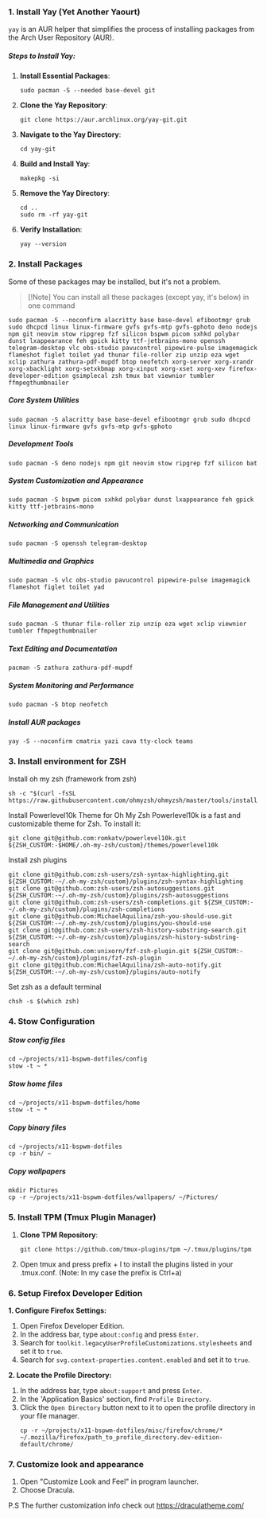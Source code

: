 ### 1. Install Yay (Yet Another Yaourt)

`yay` is an AUR helper that simplifies the process of installing packages from the Arch User Repository (AUR).

##### Steps to Install Yay:

1. **Install Essential Packages**:

   ```
   sudo pacman -S --needed base-devel git
   ```

2. **Clone the Yay Repository**:

   ```
   git clone https://aur.archlinux.org/yay-git.git
   ```

3. **Navigate to the Yay Directory**:

   ```
   cd yay-git
   ```

4. **Build and Install Yay**:

   ```
   makepkg -si
   ```

5. **Remove the Yay Directory**:

   ```
   cd ..
   sudo rm -rf yay-git
   ```

6. **Verify Installation**:
   ```
   yay --version
   ```

### 2. Install Packages

Some of these packages may be installed, but it's not a problem.

> [!Note] You can install all these packages (except yay, it's below) in one command

```
sudo pacman -S --noconfirm alacritty base base-devel efibootmgr grub sudo dhcpcd linux linux-firmware gvfs gvfs-mtp gvfs-gphoto deno nodejs npm git neovim stow ripgrep fzf silicon bspwm picom sxhkd polybar dunst lxappearance feh gpick kitty ttf-jetbrains-mono openssh telegram-desktop vlc obs-studio pavucontrol pipewire-pulse imagemagick flameshot figlet toilet yad thunar file-roller zip unzip eza wget xclip zathura zathura-pdf-mupdf btop neofetch xorg-server xorg-xrandr xorg-xbacklight xorg-setxkbmap xorg-xinput xorg-xset xorg-xev firefox-developer-edition gsimplecal zsh tmux bat viewnior tumbler ffmpegthumbnailer
```

##### Core System Utilities

```
sudo pacman -S alacritty base base-devel efibootmgr grub sudo dhcpcd linux linux-firmware gvfs gvfs-mtp gvfs-gphoto
```

##### Development Tools

```
sudo pacman -S deno nodejs npm git neovim stow ripgrep fzf silicon bat
```

##### System Customization and Appearance

```
sudo pacman -S bspwm picom sxhkd polybar dunst lxappearance feh gpick kitty ttf-jetbrains-mono
```

##### Networking and Communication

```
sudo pacman -S openssh telegram-desktop
```

##### Multimedia and Graphics

```
sudo pacman -S vlc obs-studio pavucontrol pipewire-pulse imagemagick flameshot figlet toilet yad
```

##### File Management and Utilities

```
sudo pacman -S thunar file-roller zip unzip eza wget xclip viewnior tumbler ffmpegthumbnailer
```

##### Text Editing and Documentation

```
pacman -S zathura zathura-pdf-mupdf
```

##### System Monitoring and Performance

```
sudo pacman -S btop neofetch
```

##### Install AUR packages

```
yay -S --noconfirm cmatrix yazi cava tty-clock teams
```

### 3. Install environment for ZSH

Install oh my zsh (framework from zsh)

```
sh -c "$(curl -fsSL https://raw.githubusercontent.com/ohmyzsh/ohmyzsh/master/tools/install.sh)"
```

Install Powerlevel10k Theme for Oh My Zsh
Powerlevel10k is a fast and customizable theme for Zsh. To install it:

```
git clone git@github.com:romkatv/powerlevel10k.git ${ZSH_CUSTOM:-$HOME/.oh-my-zsh/custom}/themes/powerlevel10k
```

Install zsh plugins

```
git clone git@github.com:zsh-users/zsh-syntax-highlighting.git ${ZSH_CUSTOM:-~/.oh-my-zsh/custom}/plugins/zsh-syntax-highlighting
git clone git@github.com:zsh-users/zsh-autosuggestions.git ${ZSH_CUSTOM:-~/.oh-my-zsh/custom}/plugins/zsh-autosuggestions
git clone git@github.com:zsh-users/zsh-completions.git ${ZSH_CUSTOM:-~/.oh-my-zsh/custom}/plugins/zsh-completions
git clone git@github.com:MichaelAquilina/zsh-you-should-use.git ${ZSH_CUSTOM:-~/.oh-my-zsh/custom}/plugins/you-should-use
git clone git@github.com:zsh-users/zsh-history-substring-search.git ${ZSH_CUSTOM:-~/.oh-my-zsh/custom}/plugins/zsh-history-substring-search
git clone git@github.com:unixorn/fzf-zsh-plugin.git ${ZSH_CUSTOM:-~/.oh-my-zsh/custom}/plugins/fzf-zsh-plugin
git clone git@github.com:MichaelAquilina/zsh-auto-notify.git ${ZSH_CUSTOM:-~/.oh-my-zsh/custom}/plugins/auto-notify
```

Set zsh as a default terminal

```
chsh -s $(which zsh)
```

### 4. Stow Configuration

##### Stow config files

```
cd ~/projects/x11-bspwm-dotfiles/config
stow -t ~ *
```

##### Stow home files

```
cd ~/projects/x11-bspwm-dotfiles/home
stow -t ~ *
```

##### Copy binary files

```
cd ~/projects/x11-bspwm-dotfiles
cp -r bin/ ~
```

##### Copy wallpapers

```
mkdir Pictures
cp -r ~/projects/x11-bspwm-dotfiles/wallpapers/ ~/Pictures/
```

### 5. Install TPM (Tmux Plugin Manager)

1. **Clone TPM Repository**:
   ```
   git clone https://github.com/tmux-plugins/tpm ~/.tmux/plugins/tpm
   ```
2. Open tmux and press prefix + I to install the plugins listed in your .tmux.conf. (Note: In my case the prefix is Ctrl+a)

### 6. Setup Firefox Developer Edition

**1. Configure Firefox Settings:**

1. Open Firefox Developer Edition.
2. In the address bar, type `about:config` and press `Enter`.
3. Search for `toolkit.legacyUserProfileCustomizations.stylesheets` and set it to `true`.
4. Search for `svg.context-properties.content.enabled` and set it to `true`.

**2. Locate the Profile Directory:**

1. In the address bar, type `about:support` and press `Enter`.
2. In the 'Application Basics' section, find `Profile Directory`.
3. Click the `Open Directory` button next to it to open the profile directory in your file manager.
   ```
   cp -r ~/projects/x11-bspwm-dotfiles/misc/firefox/chrome/* ~/.mozilla/firefox/path_to_profile_directory.dev-edition-default/chrome/
   ```

### 7. Customize look and appearance

1. Open "Customize Look and Feel" in program launcher.
2. Choose Dracula.

P.S The further customization info check out https://draculatheme.com/
